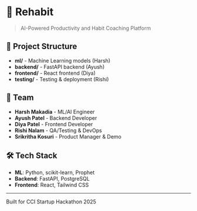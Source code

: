 # 🔄 Rehabit

> AI-Powered Productivity and Habit Coaching Platform

## 🚀 Project Structure
- **ml/** - Machine Learning models (Harsh)
- **backend/** - FastAPI backend (Ayush)
- **frontend/** - React frontend (Diya)
- **testing/** - Testing & deployment (Rishi)

## 👥 Team
- **Harsh Makadia** - ML/AI Engineer
- **Ayush Patel** - Backend Developer
- **Diya Patel** - Frontend Developer
- **Rishi Nalam** - QA/Testing & DevOps
- **Srikritha Kosuri** - Product Manager & Demo

## 🛠️ Tech Stack
- **ML**: Python, scikit-learn, Prophet
- **Backend**: FastAPI, PostgreSQL
- **Frontend**: React, Tailwind CSS

---
Built for CCI Startup Hackathon 2025
